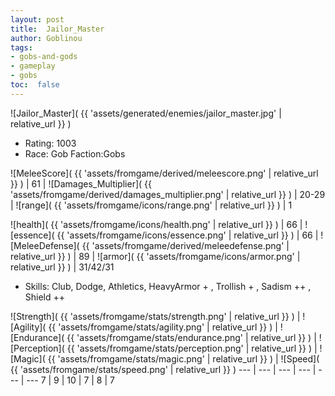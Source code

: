 ```yaml
---
layout: post
title:  Jailor_Master
author: Goblinou
tags:
- gobs-and-gods
- gameplay
- gobs
toc:  false
---
```


![Jailor_Master]( {{ 'assets/generated/enemies/jailor_master.jpg' | relative_url }} )
- Rating: 1003
- Race: Gob  Faction:Gobs

![MeleeScore]( {{ 'assets/fromgame/derived/meleescore.png' | relative_url }} ) | 61 | ![Damages_Multiplier]( {{ 'assets/fromgame/derived/damages_multiplier.png' | relative_url }} ) | 20-29 | ![range]( {{ 'assets/fromgame/icons/range.png' | relative_url }} ) | 1


![health]( {{ 'assets/fromgame/icons/health.png' | relative_url }} ) | 66 | ![essence]( {{ 'assets/fromgame/icons/essence.png' | relative_url }} ) | 66 | ![MeleeDefense]( {{ 'assets/fromgame/derived/meleedefense.png' | relative_url }} ) | 89 | ![armor]( {{ 'assets/fromgame/icons/armor.png' | relative_url }} ) | 31/42/31

* Skills: Club, Dodge, Athletics, HeavyArmor + , Trollish + , Sadism ++ , Shield ++ 

![Strength]( {{ 'assets/fromgame/stats/strength.png' | relative_url }} ) | ![Agility]( {{ 'assets/fromgame/stats/agility.png' | relative_url }} ) | ![Endurance]( {{ 'assets/fromgame/stats/endurance.png' | relative_url }} ) | ![Perception]( {{ 'assets/fromgame/stats/perception.png' | relative_url }} ) | ![Magic]( {{ 'assets/fromgame/stats/magic.png' | relative_url }} ) | ![Speed]( {{ 'assets/fromgame/stats/speed.png' | relative_url }} )
--- | --- | --- | --- | --- | ---
7 | 9 | 10 | 7 | 8 | 7
